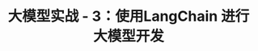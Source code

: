---
layout: post
title: 大模型实战 - 3：使用LangChain 进行大模型开发
categories: 人工智能与大模型
tags: ollama 大模型 提示词 LangChain 
---
